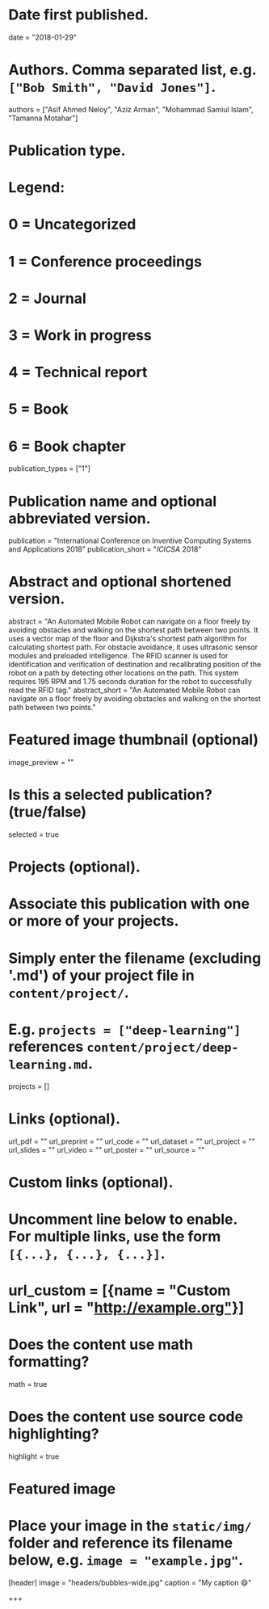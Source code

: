 # Date first published.
date = "2018-01-29"

# Authors. Comma separated list, e.g. `["Bob Smith", "David Jones"]`.
authors = ["Asif Ahmed Neloy", "Aziz Arman", "Mohammad Samiul Islam", "Tamanna Motahar"]

# Publication type.
# Legend:
# 0 = Uncategorized
# 1 = Conference proceedings
# 2 = Journal
# 3 = Work in progress
# 4 = Technical report
# 5 = Book
# 6 = Book chapter
publication_types = ["1"]

# Publication name and optional abbreviated version.
publication = "International Conference on Inventive Computing Systems and Applications 2018"
publication_short = "*ICICSA* 2018"

# Abstract and optional shortened version.
abstract = "An Automated Mobile Robot can navigate on a floor freely by avoiding obstacles and walking on the shortest path between two points. It uses a vector map of the floor and Dijkstra's shortest path algorithm for calculating shortest path. For obstacle avoidance, it uses ultrasonic sensor modules and preloaded intelligence. The RFID scanner is used for identification and verification of destination and recalibrating position of the robot on a path by detecting other locations on the path. This system requires 195 RPM and 1.75 seconds duration for the robot to successfully read the RFID tag."
abstract_short = "An Automated Mobile Robot can navigate on a floor freely by avoiding obstacles and walking on the shortest path between two points."

# Featured image thumbnail (optional)
image_preview = ""

# Is this a selected publication? (true/false)
selected = true

# Projects (optional).
#   Associate this publication with one or more of your projects.
#   Simply enter the filename (excluding '.md') of your project file in `content/project/`.
#   E.g. `projects = ["deep-learning"]` references `content/project/deep-learning.md`.
projects = []

# Links (optional).
url_pdf = ""
url_preprint = ""
url_code = ""
url_dataset = ""
url_project = ""
url_slides = ""
url_video = ""
url_poster = ""
url_source = ""

# Custom links (optional).
#   Uncomment line below to enable. For multiple links, use the form `[{...}, {...}, {...}]`.
# url_custom = [{name = "Custom Link", url = "http://example.org"}]

# Does the content use math formatting?
math = true

# Does the content use source code highlighting?
highlight = true

# Featured image
# Place your image in the `static/img/` folder and reference its filename below, e.g. `image = "example.jpg"`.
[header]
image = "headers/bubbles-wide.jpg"
caption = "My caption 😄"

+++